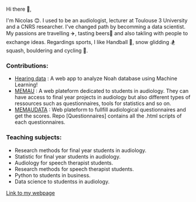 Hi there 👋, 

I'm Nicolas 😊. I used to be an audiologist, lecturer  at Toulouse 3 University and a CNRS researcher. I've changed path by becomming a data scientist.
My passions are travelling ✈️, tasting beers🍻 and also takling with people to exchange ideas. Regardings sports, I like Handball 🤾, snow glidding 🏂
squash, bouldering and cycling 🚴.

### Contributions:

- [Hearing data](https://hearingdata.streamlit.app/) : A web app to analyze Noah database using Machine Learning!
- [MEMAU](https://memau.eu/) : A web plateform dedicated to students in audiology. They can have access to final year projects in audiology but also different types of ressources
such as questionnaires, tools for statistics and so on.
- [MEMAUDATA](https://data.memau.eu/) : Web plateform to fullfill audiological questionnaires and get the scores. Repo [Questionnaires] contains all the .html scripts of each questionnaires.

  
### Teaching subjects:

- Research methods for final year students in audiology.
- Statistic for final year students in audiology.
- Audiology for speech therapist students.
- Research methods for speech therapist students.
- Python to students in business.
- Data science to studentss in audiology.

[Link to my webpage](https://memaudata.github.io/) 


